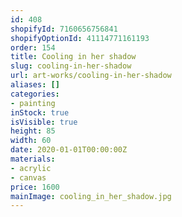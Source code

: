 ```yaml
---
id: 408
shopifyId: 7160656756841
shopifyOptionId: 41114771161193
order: 154
title: Cooling in her shadow
slug: cooling-in-her-shadow
url: art-works/cooling-in-her-shadow
aliases: []
categories:
- painting
inStock: true
isVisible: true
height: 85
width: 60
date: 2020-01-01T00:00:00Z
materials:
- acrylic
- canvas
price: 1600
mainImage: cooling_in_her_shadow.jpg
---
```

